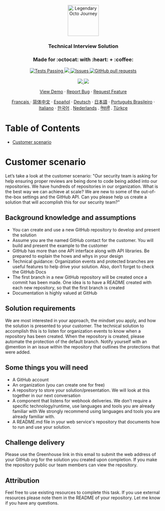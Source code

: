 <p align="center">
 <img width="100px" src="https://avatars.githubusercontent.com/u/101950250?s=200&v=4" align="center" alt="Legendary Octo Journey" />
 <h3 align="center">Technical Interview Solution</h3>
 <h3 align="center">Made for :octocat: with :heart: + :coffee:</h3>
</p>
  <p align="center">
    <a href="https://github.com/anuraghazra/github-readme-stats/actions">
      <img alt="Tests Passing" src="https://github.com/anuraghazra/github-readme-stats/workflows/Test/badge.svg" />
    </a>
    <a href="https://codecov.io/gh/anuraghazra/github-readme-stats">
      <img src="https://codecov.io/gh/anuraghazra/github-readme-stats/branch/master/graph/badge.svg" />
    </a>
    <a href="https://github.com/anuraghazra/github-readme-stats/issues">
      <img alt="Issues" src="https://img.shields.io/github/issues/anuraghazra/github-readme-stats?color=0088ff" />
    </a>
    <a href="https://github.com/anuraghazra/github-readme-stats/pulls">
      <img alt="GitHub pull requests" src="https://img.shields.io/github/issues-pr/anuraghazra/github-readme-stats?color=0088ff" />
    </a>
    <br />
    <br />
    <a href="https://a.paddle.com/v2/click/16413/119403?link=1227">
      <img src="https://img.shields.io/badge/Supported%20by-VSCode%20Power%20User%20%E2%86%92-gray.svg?colorA=655BE1&colorB=4F44D6&style=for-the-badge"/>
    </a>
    <a href="https://a.paddle.com/v2/click/16413/119403?link=2345">
      <img src="https://img.shields.io/badge/Supported%20by-Node%20Cli.com%20%E2%86%92-gray.svg?colorA=61c265&colorB=4CAF50&style=for-the-badge"/>
    </a>
  </p>

  <p align="center">
    <a href="#demo">View Demo</a>
    ·
    <a href="https://github.com/anuraghazra/github-readme-stats/issues/new/choose">Report Bug</a>
    ·
    <a href="https://github.com/anuraghazra/github-readme-stats/issues/new/choose">Request Feature</a>
  </p>
  <p align="center">
    <a href="/docs/readme_fr.md">Français </a>
    ·
    <a href="/docs/readme_cn.md">简体中文</a>
    ·
    <a href="/docs/readme_es.md">Español</a>
    ·
    <a href="/docs/readme_de.md">Deutsch</a>
    ·
    <a href="/docs/readme_ja.md">日本語</a>
    ·
    <a href="/docs/readme_pt-BR.md">Português Brasileiro</a>
    ·
    <a href="/docs/readme_it.md">Italiano</a>
    ·
    <a href="/docs/readme_kr.md">한국어</a>
    .
    <a href="/docs/readme_nl.md">Nederlands</a>
    .
    <a href="/docs/readme_np.md">नेपाली</a>
    .
    <a href="/docs/readme_tr.md">Türkçe</a>
  </p>
</p>

# Table of Contents

- [Customer scenario](#customer-scenario)

# Customer scenario

Let’s take a look at the customer scenario: "Our security team is asking for help ensuring proper reviews are being done to code being added into our repositories. We have hundreds of repositories in our organization. What is the best way we can achieve at scale? We are new to some of the out-of-the-box settings and the GitHub API. Can you please help us create a solution that will accomplish this for our security team?"

## Background knowledge and assumptions

- You can create and use a new GitHub repository to develop and present the solution
- Assume you are the named GitHub contact for the customer. You will build and present the example to the customer
- GitHub has more than one API interface along with API libraries. Be prepared to explain the hows and whys in your design
- Technical guidance: Organization events and protected branches are useful features to help drive your solution. Also, don’t forget to check the GitHub Docs
- The first branch in a new GitHub repository will be created once a commit has been made. One idea is to have a README created with each new repository, so that the first branch is created
- Documentation is highly valued at GitHub

## Solution requirements

We are most interested in your approach, the mindset you apply, and how the solution is presented to your customer. The technical solution to accomplish this is to listen for organization events to know when a repository has been created. When the repository is created, please automate the protection of the default branch. Notify yourself with an @mention in an issue within the repository that outlines the protections that were added.

## Some things you will need

- A GitHub account
- An organization (you can create one for free)
- A repository to store your solution/presentation. We will look at this together in our next conversation
- A component that listens for webhook deliveries. We don’t require a specific technology/runtime, use languages and tools you are already familiar with We strongly recommend using languages and tools you are already familiar with.
- A README.md file in your web service's repository that documents how to run and use your solution. 

## Challenge delivery

Please use the Greenhouse link in this email to submit the web address of your GitHub org for the solution you created upon completion. If you make the repository public our team members can view the repository.

## Attribution

Feel free to use existing resources to complete this task. If you use external resources please note them in the README of your repository. Let me know if you have any questions.
